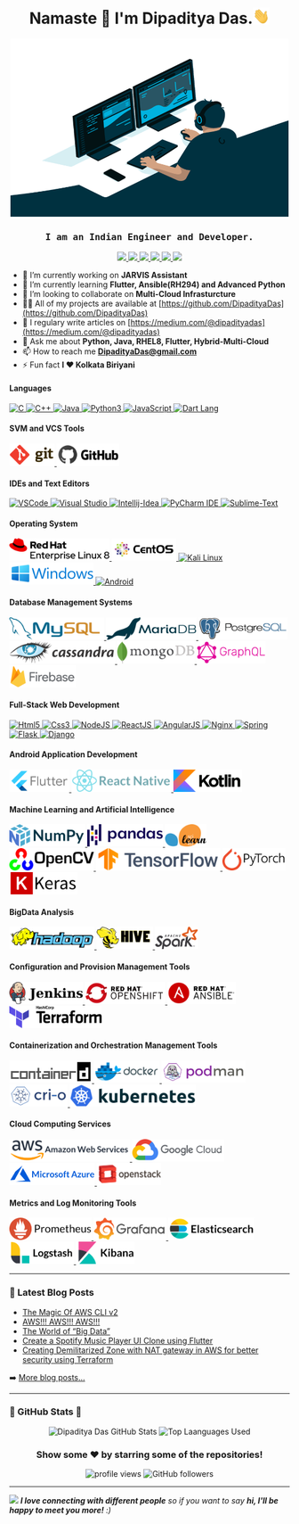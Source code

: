 <h1 align="center">Namaste 🙏 I'm Dipaditya Das.<img src="https://github.com/DipadityaDas/DipadityaDas/raw/master/img/wave.gif" width="6%"></h1>
<p align="center"><img alt="GIF" src="https://github.com/DipadityaDas/DipadityaDas/raw/master/img/code.gif" width="500" height="320"/></p>
<h3 align="center"><samp>I am an Indian Engineer and Developer.</samp></h3>

<div align="center">

[ <img src="https://img.icons8.com/color/100/000000/medium-logo.svg"    width="30"> ](https://dipadityadas.medium.com/)
[ <img src="https://img.icons8.com/fluent/100/000000/twitter.svg"       width="30"> ](https://twitter.com/dipadityadas)
[ <img src="https://img.icons8.com/fluent/100/000000/linkedin.svg"      width="30"> ](https://linkedin.com/in/DipadityaDas)
[ <img src="https://img.icons8.com/fluent/100/000000/facebook-new.svg"  width="30"> ](https://www.facebook.com/dipaditya.das)
[ <img src="https://img.icons8.com/fluent/100/000000/instagram-new.svg" width="30"> ](https://instagram.com/dipaditya_das/)
[ <img src="https://img.icons8.com/fluent/100/000000/gmail--v2.svg"     width="30"> ](mailto:DipadityaDas@gmail.com)

</div>

- 🔭 I’m currently working on **JARVIS Assistant**
- 🌱 I’m currently learning **Flutter, Ansible(RH294) and Advanced Python**
- 👯 I’m looking to collaborate on **Multi-Cloud Infrasturcture**
- 👨‍💻 All of my projects are available at [https://github.com/DipadityaDas](https://github.com/DipadityaDas)
- 📝 I regulary write articles on [https://medium.com/@dipadityadas](https://medium.com/@dipadityadas)
- 💬 Ask me about **Python, Java, RHEL8, Flutter, Hybrid-Multi-Cloud**
- 📫 How to reach me **DipadityaDas@gmail.com**
- ⚡ Fun fact **I ❤ Kolkata Biriyani**

#### Languages

[ <img height="40" title="C"             alt="C"          src="https://img.icons8.com/color/100/000000/c-programming.svg"       /> ](https://isocpp.org/)
[ <img height="40" title="C++"           alt="C++"        src="https://img.icons8.com/color/100/000000/c-plus-plus-logo.svg"    /> ](https://isocpp.org/)
[ <img height="40" title="Java"          alt="Java"       src="https://img.icons8.com/color/100/000000/java-coffee-cup-logo.svg"/> ](https://www.oracle.com/java/technologies/)
[ <img height="40" title="Python3"       alt="Python3"    src="https://img.icons8.com/color/100/000000/python.svg"              /> ](https://www.python.org/)
[ <img height="40" title="JavaScript"    alt="JavaScript" src="https://img.icons8.com/color/100/000000/javascript.svg"          /> ](https://www.javascript.com/)
[ <img height="40" title="Dart Language" alt="Dart Lang"  src="https://img.icons8.com/color/100/000000/dart.svg"                /> ](https://dart.dev/)

#### SVM and VCS Tools

[ <img height="40" title="Git"    alt="Git"    src="https://github.com/DipadityaDas/DipadityaDas/raw/master/img/git.svg"   /> ](https://git-scm.com/)
[ <img height="40" title="GitHub" alt="GitHub" src="https://github.com/DipadityaDas/DipadityaDas/raw/master/img/github.svg"/> ](https://github.com/)

#### IDEs and Text Editors

[ <img height="40" title="Visual Studio Code" alt="VSCode"        src="https://img.icons8.com/fluent/100/000000/visual-studio-code-2019.svg"/> ](https://code.visualstudio.com/)
[ <img height="40" title="Visual Studio"      alt="Visual Studio" src="https://img.icons8.com/fluent/100/000000/visual-studio-2019.svg"     /> ](https://visualstudio.microsoft.com/vs/)
[ <img height="40" title="Intellij IDEA"      alt="Intellij-Idea" src="https://img.icons8.com/color/100/000000/intellij-idea.svg"           /> ](https://www.jetbrains.com/idea/)
[ <img height="40" title="PyCharm IDE"        alt="PyCharm IDE"   src="https://img.icons8.com/color/100/000000/pycharm.svg"                 /> ](https://www.jetbrains.com/pycharm/)
[ <img height="40" title="Sublime Text"       alt="Sublime-Text"  src="https://img.icons8.com/fluent/100/000000/sublime-text.svg"           /> ](https://www.sublimetext.com/)

#### Operating System

[ <img height="40" title="Red Hat Linux 8" alt="Red Hat Linux" src="https://github.com/DipadityaDas/DipadityaDas/raw/master/img/RHEL8.svg"  /> ](https://www.redhat.com/en/technologies/linux-platforms/enterprise-linux)
[ <img height="40" title="CentOS 8"        alt="CentOS 8"      src="https://github.com/DipadityaDas/DipadityaDas/raw/master/img/centos.svg" /> ](https://www.centos.org/)
[ <img height="40" title="Kali Linux"      alt="Kali Linux"    src="https://img.icons8.com/color/100/000000/kali-linux.svg"                 /> ](https://www.kali.org/)
[ <img height="40" title="Windows 10"      alt="Windows 10"    src="https://github.com/DipadityaDas/DipadityaDas/raw/master/img/Windows.svg"/> ](https://www.microsoft.com/en-in/windows)
[ <img height="40" title="Android OS"      alt="Android"       src="https://img.icons8.com/fluent/100/000000/android-os.svg"                /> ](https://www.android.com/intl/en_in/)

#### Database Management Systems

[ <img height="40" title="MySQL"      alt="MySQL"      src="https://github.com/DipadityaDas/DipadityaDas/raw/master/img/mysql.svg"     /> ](https://www.mysql.com/)
[ <img height="40" title="MariaDB"    alt="MariaDB"    src="https://github.com/DipadityaDas/DipadityaDas/raw/master/img/mariadb.svg"   /> ](https://mariadb.org/)
[ <img height="40" title="PostgreSQL" alt="PostgreSQL" src="https://github.com/DipadityaDas/DipadityaDas/raw/master/img/postgresql.svg"/> ](https://www.postgresql.org/)
[ <img height="40" title="Cassandra"  alt="Cassandra"  src="https://github.com/DipadityaDas/DipadityaDas/raw/master/img/cassandra.svg" /> ](https://cassandra.apache.org/)
[ <img height="40" title="MongoDB"    alt="MongoDB"    src="https://github.com/DipadityaDas/DipadityaDas/raw/master/img/mongodb.svg"   /> ](https://www.mongodb.com/)
[ <img height="40" title="GraphQL"    alt="GraphQL"    src="https://github.com/DipadityaDas/DipadityaDas/raw/master/img/graphql.svg"   /> ](https://graphql.org/)
[ <img height="40" title="Firebase"   alt="Firebase"   src="https://github.com/DipadityaDas/DipadityaDas/raw/master/img/firebase.svg"  /> ](https://firebase.google.com/)

#### Full-Stack Web Development

[ <img height="40" title="HTML5"     alt="Html5"     src="https://img.icons8.com/color/100/000000/html-5.svg"                    /> ](https://developer.mozilla.org/en-US/docs/Web/Guide/HTML/HTML5)
[ <img height="40" title="CSS3"      alt="Css3"      src="https://img.icons8.com/color/100/000000/css3.svg"                      /> ](https://developer.mozilla.org/en-US/docs/Archive/CSS3)
[ <img height="40" title="NodeJS"    alt="NodeJS"    src="https://img.icons8.com/color/100/000000/nodejs.svg"                    /> ](https://nodejs.org/en/)
[ <img height="40" title="ReactJS"   alt="ReactJS"   src="https://www.vectorlogo.zone/logos/reactjs/reactjs-ar21.svg"            /> ](https://reactjs.org/)
[ <img height="40" title="AngularJS" alt="AngularJS" src="https://www.vectorlogo.zone/logos/angular/angular-ar21.svg"            /> ](https://angularjs.org/)
[ <img height="40" title="Nginx"     alt="Nginx"     src="https://www.vectorlogo.zone/logos/nginx/nginx-ar21.svg"                /> ](https://www.nginx.com/)
[ <img height="40" title="Springio"  alt="Spring"    src="https://www.vectorlogo.zone/logos/springio/springio-ar21.svg"          /> ](https://spring.io/)
[ <img height="40" title="Flask"     alt="Flask"     src="https://www.vectorlogo.zone/logos/pocoo_flask/pocoo_flask-ar21.svg"    /> ](https://palletsprojects.com/p/flask/)
[ <img height="40" title="Django"    alt="Django"    src="https://www.vectorlogo.zone/logos/djangoproject/djangoproject-ar21.svg"/> ](https://www.djangoproject.com/)

#### Android Application Development

[ <img height="40" title="Flutter"      alt="Flutter"      src="https://github.com/DipadityaDas/DipadityaDas/raw/master/img/flutter.svg"/> ](https://flutter.dev/)
[ <img height="40" title="React Native" alt="React Native" src="https://github.com/DipadityaDas/DipadityaDas/raw/master/img/react.svg"  /> ](https://reactnative.dev/)
[ <img height="40" title="Kotlin"       alt="Kotlin"       src="https://github.com/DipadityaDas/DipadityaDas/raw/master/img/kotlin.svg" /> ](https://kotlinlang.org/)

#### Machine Learning and Artificial Intelligence

[ <img height="40" title="NumPy"        alt="NumPy"        src="https://github.com/DipadityaDas/DipadityaDas/raw/master/img/numpy.svg"     /> ](https://numpy.org/)
[ <img height="40" title="Pandas"       alt="Pandas"       src="https://github.com/DipadityaDas/DipadityaDas/raw/master/img/pandas.svg"    /> ](https://pandas.pydata.org/)
[ <img height="40" title="Scikit-Learn" alt="Scikit-Learn" src="https://github.com/DipadityaDas/DipadityaDas/raw/master/img/scikit.svg"    /> ](https://scikit-learn.org/stable/)
[ <img height="40" title="OpenCV"       alt="OpenCV"       src="https://github.com/DipadityaDas/DipadityaDas/raw/master/img/opencv.svg"    /> ](https://opencv.org/)
[ <img height="40" title="TensorFlow"   alt="Tensorflow"   src="https://github.com/DipadityaDas/DipadityaDas/raw/master/img/tensorflow.svg"/> ](https://www.tensorflow.org/)
[ <img height="40" title="PyTorch"      alt="PyTorch"      src="https://github.com/DipadityaDas/DipadityaDas/raw/master/img/pytorch.svg"   /> ](https://pytorch.org/)
[ <img height="40" title="Keras"        alt="Keras"        src="https://github.com/DipadityaDas/DipadityaDas/raw/master/img/keras.svg"     /> ](https://keras.io/)

#### BigData Analysis

[ <img height="40" title="Apache Hadoop" alt="Apache Hadoop" src="https://github.com/DipadityaDas/DipadityaDas/raw/master/img/hadoop.svg"/> ](https://hadoop.apache.org/)
[ <img height="40" title="Apache Hive"   alt="Apache Hive"   src="https://github.com/DipadityaDas/DipadityaDas/raw/master/img/hive.svg"  /> ](https://hive.apache.org/)
[ <img height="40" title="Apache Spark"  alt="Apache Spark"  src="https://github.com/DipadityaDas/DipadityaDas/raw/master/img/spark.svg" /> ](https://spark.apache.org/)

#### Configuration and Provision Management Tools

[ <img height="40" title="Jenkins"   alt="Jenkins"   src="https://github.com/DipadityaDas/DipadityaDas/raw/master/img/jenkins.svg"  /> ](https://www.jenkins.io/)
[ <img height="40" title="OpenShift" alt="OpenShift" src="https://github.com/DipadityaDas/DipadityaDas/raw/master/img/openshift.svg"/> ](https://www.openshift.com/)
[ <img height="40" title="Ansible"   alt="Ansible"   src="https://github.com/DipadityaDas/DipadityaDas/raw/master/img/ansible.svg"  /> ](https://www.ansible.com/)
[ <img height="40" title="Terraform" alt="Terraform" src="https://github.com/DipadityaDas/DipadityaDas/raw/master/img/terraform.svg"/> ](https://www.terraform.io/)

#### Containerization and Orchestration Management Tools

[ <img height="40" title="Containerd" alt="Containerd" src="https://github.com/DipadityaDas/DipadityaDas/raw/master/img/containerd.svg"/> ](https://containerd.io/)
[ <img height="40" title="Docker"     alt="Docker"     src="https://github.com/DipadityaDas/DipadityaDas/raw/master/img/docker.svg"    /> ](https://www.docker.com/)
[ <img height="40" title="Podman"     alt="Podman"     src="https://github.com/DipadityaDas/DipadityaDas/raw/master/img/podman.svg"    /> ](https://podman.io/)
[ <img height="40" title="Cri-O"      alt="Cri-O"      src="https://github.com/DipadityaDas/DipadityaDas/raw/master/img/crio.svg"      /> ](https://cri-o.io/)
[ <img height="40" title="Kubernetes" alt="Kubernetes" src="https://github.com/DipadityaDas/DipadityaDas/raw/master/img/kubernetes.svg"/> ](https://kubernetes.io/)

#### Cloud Computing Services

[ <img height="40" title="Amazon Web Service"    alt="AWS"       src="https://github.com/DipadityaDas/DipadityaDas/raw/master/img/aws.svg"      /> ]()
[ <img height="40" title="Google Cloud Platform" alt="GCP"       src="https://github.com/DipadityaDas/DipadityaDas/raw/master/img/gcp.svg"      /> ]()
[ <img height="40" title="Microsoft Azure"       alt="Azure"     src="https://github.com/DipadityaDas/DipadityaDas/raw/master/img/azure.svg"    /> ]()
[ <img height="40" title="Openstack"             alt="Openstack" src="https://github.com/DipadityaDas/DipadityaDas/raw/master/img/openstack.svg"/> ]()

#### Metrics and Log Monitoring Tools

[ <img height="40" title="Prometheus"    alt="Prometheus"    src="https://github.com/DipadityaDas/DipadityaDas/raw/master/img/prometheus.svg"   /> ]()
[ <img height="40" title="Grafana"       alt="Grafana"       src="https://github.com/DipadityaDas/DipadityaDas/raw/master/img/grafana.svg"      /> ]()
[ <img height="40" title="ElasticSearch" alt="Elasticsearch" src="https://github.com/DipadityaDas/DipadityaDas/raw/master/img/elasticsearch.svg"/> ]()
[ <img height="40" title="Logstash"      alt="Logstash"      src="https://github.com/DipadityaDas/DipadityaDas/raw/master/img/logstash.svg"     /> ]()
[ <img height="40" title="Kibana"        alt="Kibana"        src="https://github.com/DipadityaDas/DipadityaDas/raw/master/img/kibana.svg"       /> ]()

---

### 📕 Latest Blog Posts

<!-- BLOG-POST-LIST:START -->
- [The Magic Of AWS CLI v2](https://medium.com/@dipadityadas/the-magic-of-aws-cli-v2-2b51df40c522?source=rss-78dbd39bd990------2)
- [AWS!!! AWS!!! AWS!!!](https://medium.com/@dipadityadas/aws-aws-aws-8b5396a7730c?source=rss-78dbd39bd990------2)
- [The World of “Big Data”](https://medium.com/@dipadityadas/the-world-of-big-data-e738fe725c93?source=rss-78dbd39bd990------2)
- [Create a Spotify Music Player UI Clone using Flutter](https://medium.com/@dipadityadas/create-a-spotify-music-player-ui-clone-using-flutter-46a6e4633e69?source=rss-78dbd39bd990------2)
- [Creating Demilitarized Zone with NAT gateway in AWS for better security using Terraform](https://medium.com/@dipadityadas/creating-demilitarized-zone-with-nat-gateway-in-aws-for-better-security-using-terraform-5b78df29849?source=rss-78dbd39bd990------2)
<!-- BLOG-POST-LIST:END -->

➡️ [More blog posts...](https://dipadityadas.medium.com/)

---

### 🚀 GitHub Stats 🚀

<div align="center">
<img alt="Dipaditya Das GitHub Stats" src="https://github-readme-stats-5i0uvjfd7.vercel.app/api?username=dipadityadas&theme=radical&hide=prs&show_icons=true&hide_border=true&include_all_commits=true&cache_seconds=60&text_color=a9fef7&icon_color=f8d847"/>
<img alt="Top Laanguages Used" src="https://github-readme-stats.dipadityadas.vercel.app/api/top-langs/?username=dipadityadas&layout=compact&theme=radical&hide_border=true&cache_seconds=1800&langs_count=8">
</div>
<div align="center">

### Show some ❤️ by starring some of the repositories!

<img src="https://gpvc.arturio.dev/dipadityadas" alt="profile views"/>  <img alt="GitHub followers" src="https://img.shields.io/github/followers/dipadityadas?style=social"/> 

</div>

---

<img src="https://media.giphy.com/media/LnQjpWaON8nhr21vNW/giphy.gif" width="60"> <em><b>I love connecting with different people</b> so if you want to say <b>hi, I'll be happy to meet you more!</b> :)</em>
